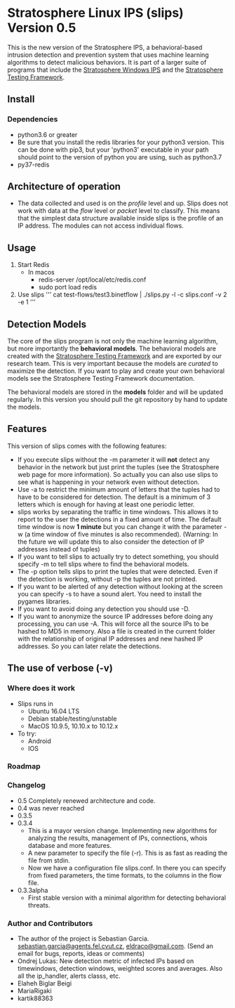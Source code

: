 # Stratosphere Linux IPS (slips) Version 0.5
This is the new version of the Stratosphere IPS, a behavioral-based intrusion detection and prevention system that uses machine learning algorithms to detect malicious behaviors. It is part of a larger suite of programs that include the [Stratosphere Windows IPS] and the [Stratosphere Testing Framework].

## Install

### Dependencies
- python3.6 or greater
- Be sure that you install the redis libraries for your python3 version. This can be done with pip3, but your 'python3' executable in your path should point to the version of python you are using, such as python3.7
- py37-redis
    

## Architecture of operation

- The data collected and used is on the _profile_ level and up. Slips does not work with data at the _flow_ level or _packet_ level to classify. This means that the simplest data structure available inside slips is the profile of an IP address. The modules can not access individual flows.


## Usage

1. Start Redis
    - In macos
        - redis-server /opt/local/etc/redis.conf
        - sudo port load redis
2. Use slips
    '''
    cat test-flows/test3.binetflow | ./slips.py -l -c slips.conf -v 2 -e 1
    '''



## Detection Models
The core of the slips program is not only the machine learning algorithm, but more importantly the __behavioral models__. The behavioral models are created with the [Stratosphere Testing Framework] and are exported by our research team. This is very important because the models are _curated_ to maximize the detection. If you want to play and create your own behavioral models see the Stratosphere Testing Framework documentation.

The behavioral models are stored in the __models__ folder and will be updated regularly. In this version you should pull the git repository by hand to update the models.


## Features 
This version of slips comes with the following features:

- If you execute slips without the -m parameter it will __not__ detect any behavior in the network but just print the tuples (see the Stratosphere web page for more information). So actually you can also use slips to see what is happening in your network even without detection.
- Use -a to restrict the minimum amount of letters that the tuples had to have to be considered for detection. The default is a minimum of 3 letters which is enough for having at least one periodic letter.
- slips works by separating the traffic in time windows. This allows it to report to the user the detections in a fixed amount of time. The default time window is now __1 minute__ but you can change it with the parameter -w (a time window of five minutes is also recommended). (Warning: In the future we will update this to also consider the detection of IP addresses instead of tuples)
- If you want to tell slips to actually try to detect something, you should specify -m to tell slips where to find the behavioral models.
- The -p option tells slips to print the tuples that were detected. Even if the detection is working, without -p the tuples are not printed.
- If you want to be alerted of any detection without looking at the screen you can specify -s to have a sound alert. You need to install the pygames libraries.
- If you want to avoid doing any detection you should use -D.
- If you want to anonymize the source IP addresses before doing any processing, you can use -A. This will force all the source IPs to be hashed to MD5 in memory. Also a file is created in the current folder with the relationship of original IP addresses and new hashed IP addresses. So you can later relate the detections.



## The use of verbose (-v)



### Where does it work
- Slips runs in 
    - Ubuntu 16.04 LTS
    - Debian stable/testing/unstable
    - MacOS 10.9.5, 10.10.x to 10.12.x
- To try:
    - Android
    - IOS


### Roadmap

### Changelog
- 0.5 Completely renewed architecture and code.
- 0.4 was never reached
- 0.3.5
- 0.3.4
    - This is a mayor version change. Implementing new algorithms for analyzing the results, management of IPs, connections, whois database and more features.
    - A new parameter to specify the file (-r). This is as fast as reading the file from stdin.
    - Now we have a configuration file slips.conf. In there you can specify from fixed parameters, the time formats, to the columns in the flow file.
- 0.3.3alpha
    - First stable version with a minimal algorithm for detecting behavioral threats.



### Author and Contributors

- The author of the project is Sebastian Garcia. sebastian.garcia@agents.fel.cvut.cz, eldraco@gmail.com. (Send an email for bugs, reports, ideas or comments)
- Ondrej Lukas: New detection metric of infected IPs based on timewindows, detection windows, weighted scores and averages. Also all the ip_handler, alerts classs, etc. 
- Elaheh Biglar Beigi
- MariaRigaki 
- kartik88363


[Argus]: http://qosient.com/argus/ "Argus"
[Stratosphere Testing Framework]: https://github.com/stratosphereips/StratosphereTestingFramework
[Stratosphere Windows IPS]: https://github.com/stratosphereips/StratosphereIps
